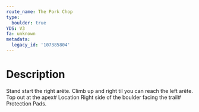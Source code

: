 ```yaml
---
route_name: The Pork Chop
type:
  boulder: true
YDS: V3
fa: unknown
metadata:
  legacy_id: '107385804'
---
```

# Description
Stand start the right arête. Climb up and right til you can reach the left arête. Top out at the apex# Location
Right side of the boulder facing the trail# Protection
Pads.